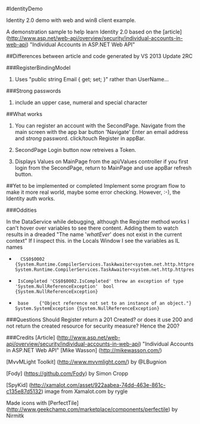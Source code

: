 #IdentityDemo

Identity 2.0 demo with web and win8 client example.

A demonstration sample to help learn Identity 2.0 based on the [article] (http://www.asp.net/web-api/overview/security/individual-accounts-in-web-api) "Individual Accounts in ASP.NET Web API"

##Differences between article and code generated by VS 2013 Update 2RC


###RegisterBindingModel
1. Uses "public string Email { get; set; }" rather than UserName...

###Strong passwords
1. include an upper case, numeral and special character

##What works
1. You can register an account with the SecondPage. Navigate from the main screen with the app bar button 'Navigate'
Enter an email address and _strong_ password. click/touch Register in appBar.

2. SecondPage Login button now retreives a Token.

3. Displays Values on MainPage from the api/Values controller if you first login from the SecondPage, return to MainPage and use appBar refresh button.

##Yet to be implemented or completed
Implement some program flow to make it more real world, maybe some error checking. However, :-), the Identity auth works.

###Oddities

In the DataService while debugging, although the Register method works I can't hover over variables to see there content.
Adding them to watch results in a dreaded "The name '_whatEver_' does not exist in the current context"
If I inspect this. in the Locals Window I see the variables as IL names

+		CS$0$0002	{System.Runtime.CompilerServices.TaskAwaiter<system.net.http.httpresponsemessage>}	System.Runtime.CompilerServices.TaskAwaiter<system.net.http.httpresponsemessage>
 -		IsCompleted	'CS$0$0002.IsCompleted' threw an exception of type 'System.NullReferenceException'	bool {System.NullReferenceException}
 -		base	{"Object reference not set to an instance of an object."}	System.SystemException {System.NullReferenceException}


###Questions
Should Register return a 201 Created? or does it use 200 and not return the created resource for security measure? Hence the 200?

###Credits
[Article] (http://www.asp.net/web-api/overview/security/individual-accounts-in-web-api) "Individual Accounts in ASP.NET Web API" [Mike Wasson] (http://mikewasson.com/)

[MvvMLight Toolkit] (http://www.mvvmlight.com/) by @LBugnion

[Fody] (https://github.com/Fody) by Simon Cropp 

[SpyKid] (http://xamalot.com/asset/922aabea-74dd-463e-861c-c135e87d5132) image from Xamalot.com by rygle 

Made icons with [PerfectTile] (http://www.geekchamp.com/marketplace/components/perfectile) by Nirmitk
